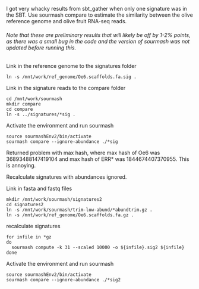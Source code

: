 I got very whacky results from sbt_gather when only one signature was in the SBT. Use sourmash compare to estimate the similarity between the olive reference genome and olive fruit RNA-seq reads.
###### Note that these are preliminary results that will likely be off by 1-2% points, as there was a small bug in the code and the version of sourmash was not updated before running this. 

Link in the reference genome to the signatures folder
```
ln -s /mnt/work/ref_genome/Oe6.scaffolds.fa.sig .
```

Link in the signature reads to the compare folder
```
cd /mnt/work/sourmash
mkdir compare
cd compare
ln -s ../signatures/*sig .
```

Activate the environment and run sourmash
```
source sourmashEnv2/bin/activate
sourmash compare --ignore-abundance ./*sig
```

Returned problem with max hash, where max hash of Oe6 was 36893488147419104 and max hash of ERR\* was 1844674407370955. This is annoying. 

Recalculate signatures with abundances ignored. 

Link in fasta and fastq files
```
mkdir /mnt/work/sourmash/signatures2
cd signatures2
ln -s /mnt/work/sourmash/trim-low-abund/*abundtrim.gz .
ln -s /mnt/work/ref_genome/Oe6.scaffolds.fa.gz .
```

recalculate signatures
```
for infile in *gz
do
  sourmash compute -k 31 --scaled 10000 -o ${infile}.sig2 ${infile}
done
```

Activate the environment and run sourmash
```
source sourmashEnv2/bin/activate
sourmash compare --ignore-abundance ./*sig2
```
